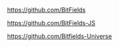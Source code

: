 https://github.com/BitFields

https://github.com/BitFields-JS

https://github.com/Bitfields-Universe
